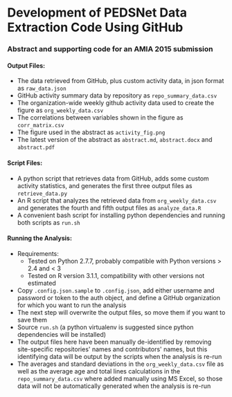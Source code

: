 # Development of PEDSNet Data Extraction Code Using GitHub
### Abstract and supporting code for an AMIA 2015 submission

#### Output Files:
- The data retrieved from GitHub, plus custom activity data, in json format as `raw_data.json`
- GitHub activity summary data by repository as `repo_summary_data.csv`
- The organization-wide weekly github activity data used to create the figure as `org_weekly_data.csv`
- The correlations between variables shown in the figure as `corr_matrix.csv`
- The figure used in the abstract as `activity_fig.png`
- The latest version of the abstract as `abstract.md`, `abstract.docx` and `abstract.pdf`

#### Script Files:
- A python script that retrieves data from GitHub, adds some custom activity statistics, and generates the first three output files as `retrieve_data.py`
- An R script that analyzes the retrieved data from `org_weekly_data.csv` and generates the fourth and fifth output files as `analyze_data.R`
- A convenient bash script for installing python dependencies and running both scripts as `run.sh` 

#### Running the Analysis:
- Requirements:
    - Tested on Python 2.7.7, probably compatible with Python versions > 2.4 and < 3
    - Tested on R version 3.1.1, compatibility with other versions not estimated
- Copy `.config.json.sample` to `.config.json`, add either username and password or token to the auth object, and define a GitHub organization for which you want to run the analysis
- The next step will overwrite the output files, so move them if you want to save them
- Source `run.sh` (a python virtualenv is suggested since python dependencies will be installed)
- The output files here have been manually de-identified by removing site-specific repositories' names and contributors' names, but this identifying data will be output by the scripts when the analysis is re-run
- The averages and standard deviations in the `org_weekly_data.csv` file as well as the average age and total lines calculations in the `repo_summary_data.csv` where added manually using MS Excel, so those data will not be automatically generated when the analysis is re-run
